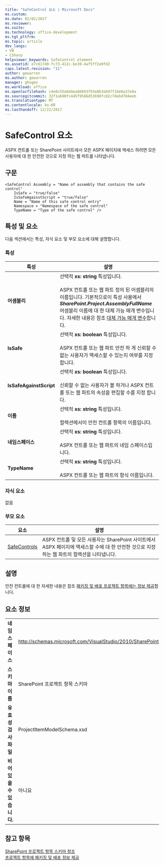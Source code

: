 ```yaml
---
title: "SafeControl 요소 | Microsoft Docs"
ms.custom: 
ms.date: 02/02/2017
ms.reviewer: 
ms.suite: 
ms.technology: office-development
ms.tgt_pltfrm: 
ms.topic: article
dev_langs:
- VB
- CSharp
helpviewer_keywords: SafeControl element
ms.assetid: e7c61749-fc73-412c-be30-4af5ff2a9fd2
caps.latest.revision: "11"
author: gewarren
ms.author: gewarren
manager: ghogen
ms.workload: office
ms.openlocfilehash: c4e0c55a6d4ea86693f93e8b3eb97f16e0a37e8a
ms.sourcegitcommit: 32f1a690fc445f9586d53698fc82c7debd784eeb
ms.translationtype: MT
ms.contentlocale: ko-KR
ms.lasthandoff: 12/22/2017
---
```

# <a name="safecontrol-element"></a>SafeControl 요소
  ASPX 컨트롤 또는 SharePoint 사이트에서 모든 ASPX 페이지에 액세스 하려면 모든 사용자에 대 한 안전한 것으로 지정 하는 웹 파트를 나타냅니다.  
  
## <a name="syntax"></a>구문  
  
```  
<SafeControl Assembly = "Name of assembly that contains the safe control"  
    IsSafe = "true/false"  
    IsSafeAgainstScript = "true/false"  
    Name = "Name of this safe control entry"  
    Namespace = "Namespace of the safe control"  
    TypeName = "Type of the safe control" />  
```  
  
## <a name="attributes-and-elements"></a>특성 및 요소  
 다음 섹션에서는 특성, 자식 요소 및 부모 요소에 대해 설명합니다.  
  
### <a name="attributes"></a>특성  
  
|특성|설명|  
|---------------|-----------------|  
|**어셈블리**|선택적 **xs: string** 특성입니다.<br /><br /> ASPX 컨트롤 또는 웹 파트 정의 된 어셈블리의 이름입니다. 기본적으로이 특성 사용에서 **$SharePoint.Project.AssemblyFullName$** 어셈블리 이름에 대 한 대체 가능 매개 변수입니다. 자세한 내용은 참조 [대체 가능 매개 변수](../sharepoint/replaceable-parameters.md)합니다.|  
|**IsSafe**|선택적 **xs: boolean** 특성입니다.<br /><br /> ASPX 컨트롤 또는 웹 파트 안전 하 게 신뢰할 수 없는 사용자가 액세스할 수 있는지 여부를 지정 합니다.|  
|**IsSafeAgainstScript**|선택적 **xs: boolean** 특성입니다.<br /><br /> 신뢰할 수 없는 사용자가 볼 하거나 ASPX 컨트롤 또는 웹 파트의 속성을 편집할 수를 지정 합니다.|  
|**이름**|선택적 **xs: string** 특성입니다.<br /><br /> 컬렉션에서이 안전 컨트롤 항목의 이름입니다.|  
|**네임스페이스**|선택적 **xs: string** 특성입니다.<br /><br /> ASPX 컨트롤 또는 웹 파트의 네임 스페이스입니다.|  
|**TypeName**|선택적 **xs: string** 특성입니다.<br /><br /> ASPX 컨트롤 또는 웹 파트의 형식 이름입니다.|  
  
### <a name="child-elements"></a>자식 요소  
 없음  
  
### <a name="parent-elements"></a>부모 요소  
  
|요소|설명|  
|-------------|-----------------|  
|[SafeControls](../sharepoint/safecontrols-element.md)|ASPX 컨트롤 및 모든 사용자는 SharePoint 사이트에서 ASPX 페이지에 액세스할 수에 대 한 안전한 것으로 지정 하는 웹 파트의 컬렉션을 나타냅니다.|  
  
## <a name="remarks"></a>설명  
 안전 컨트롤에 대 한 자세한 내용은 참조 [패키징 및 배포 프로젝트 항목에는 정보 제공](../sharepoint/providing-packaging-and-deployment-information-in-project-items.md)합니다.  
  
## <a name="element-information"></a>요소 정보  
  
|||  
|-|-|  
|**네임스페이스**|http://schemas.microsoft.com/VisualStudio/2010/SharePointTools/SharePointProjectItemModel|  
|**스키마 이름**|SharePoint 프로젝트 항목 스키마|  
|**유효성 검사 파일**|ProjectItemModelSchema.xsd|  
|**비어 있을 수 있습니다.**|아니요|  
  
## <a name="see-also"></a>참고 항목  
 [SharePoint 프로젝트 항목 스키마 참조](../sharepoint/sharepoint-project-item-schema-reference.md)   
 [프로젝트 항목에 패키징 및 배포 정보 제공](../sharepoint/providing-packaging-and-deployment-information-in-project-items.md)  
  
  